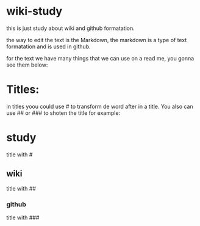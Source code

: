 # wiki-study
this is just study about wiki and github formatation.

the way to edit the text is the Markdown, the markdown is a type of text formatation and is used in github.

for the text we have many things that we can use on a read me, you gonna see them below:

# Titles:

in titles yoou could use # to transform de word after in a title. You also can use ## or ### to shoten the title for example:

# study

title with #

## wiki

title with ##

### github

title with ###
